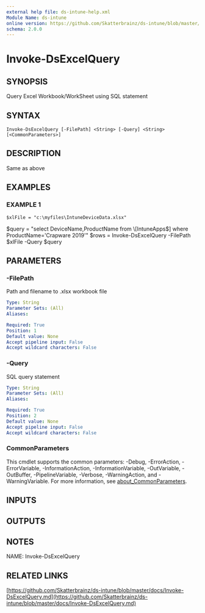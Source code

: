 ```yaml
---
external help file: ds-intune-help.xml
Module Name: ds-intune
online version: https://github.com/Skatterbrainz/ds-intune/blob/master/docs/Invoke-DsExcelQuery.md
schema: 2.0.0
---
```


# Invoke-DsExcelQuery

## SYNOPSIS
Query Excel Workbook/WorkSheet using SQL statement

## SYNTAX

```
Invoke-DsExcelQuery [-FilePath] <String> [-Query] <String> [<CommonParameters>]
```

## DESCRIPTION
Same as above

## EXAMPLES

### EXAMPLE 1
```
$xlFile = "c:\myfiles\IntuneDeviceData.xlsx"
```

$query = "select DeviceName,ProductName from \[IntuneApps$\] where ProductName='Crapware 2019'"
$rows = Invoke-DsExcelQuery -FilePath $xlFile -Query $query

## PARAMETERS

### -FilePath
Path and filename to .xlsx workbook file

```yaml
Type: String
Parameter Sets: (All)
Aliases:

Required: True
Position: 1
Default value: None
Accept pipeline input: False
Accept wildcard characters: False
```

### -Query
SQL query statement

```yaml
Type: String
Parameter Sets: (All)
Aliases:

Required: True
Position: 2
Default value: None
Accept pipeline input: False
Accept wildcard characters: False
```

### CommonParameters
This cmdlet supports the common parameters: -Debug, -ErrorAction, -ErrorVariable, -InformationAction, -InformationVariable, -OutVariable, -OutBuffer, -PipelineVariable, -Verbose, -WarningAction, and -WarningVariable. For more information, see [about_CommonParameters](http://go.microsoft.com/fwlink/?LinkID=113216).

## INPUTS

## OUTPUTS

## NOTES
NAME: Invoke-DsExcelQuery

## RELATED LINKS

[https://github.com/Skatterbrainz/ds-intune/blob/master/docs/Invoke-DsExcelQuery.md](https://github.com/Skatterbrainz/ds-intune/blob/master/docs/Invoke-DsExcelQuery.md)

